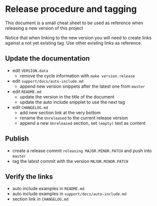 # Release procedure and tagging

This document is a small cheat sheet to be used as reference when releasing a new version of this project

Notice that when linking to the new version you will need to create links against a not yet existing tag. Use other existing links as reference.

## Update the documentation

- edit `VERSION.data`
  - remove the cycle information with `make version.release`
- edit `support/docs/auto-include.md`
  - append new version snippets after the latest one from `master`
- edit `README.md`
  - update the version in the title of the document
  - update the auto include snipplet to use the next tag
- edit `CHANGELOG.md`
  - add new section link at the very bottom
  - rename the `Unreleased` to the current release version
  - append a new `Unreleased` section, set `(empty)` text as content

## Publish

- create a release commit `releasing MAJOR.MINOR.PATCH` and push into `master`
- tag the latest commit with the version `MAJOR.MINOR.PATCH`

## Verify the links

- auto include examples in `README.md`
- auto include examples in `support/docs/auto-include.md`
- section link in `CHANGELOG.md`
